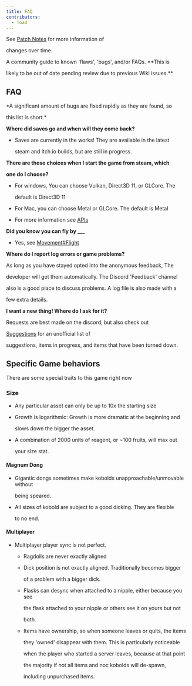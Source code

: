 ```yaml
---
title: FAQ
contributors:
  - Toad
---
```


See [Patch Notes](Patch_Notes "wikilink") for more information of
changes over time.

A community guide to known 'flaws', 'bugs', and/or FAQs. **This is
likely to be out of date pending review due to previous Wiki issues.**

## FAQ

*A significant amount of bugs are fixed rapidly as they are found, so
this list is short.*

<strong>Where did saves go and when will they come back?</strong>

- Saves are currently in the works! They are available in the latest
  steam and itch.io builds, but are still in progress.

<strong>There are these choices when I start the game from steam, which
one do I choose?</strong>

- For windows, You can choose Vulkan, Direct3D 11, or GLCore. The
  default is Direct3D 11
- For Mac, you can choose Metal or GLCore. The default is Metal
- For more information see [APIs](APIs "wikilink")

<strong>Did you know you can fly by ___</strong>

- Yes, see [Movement#Flight](Movement#Flight "wikilink")

<strong>Where do I report log errors or game problems?</strong>

As long as you have stayed opted into the anonymous feedback, The
developer will get them automatically. The Discord 'Feedback' channel
also is a good place to discuss problems. A log file is also made with a
few extra details.

<strong>I want a new thing! Where do I ask for it?</strong>

Requests are best made on the discord, but also check out
[Suggestions](Suggestions "wikilink") for an unofficial list of
suggestions, items in progress, and items that have been turned down.

## Specific Game behaviors

There are some special traits to this game right now

### Size

- Any particular asset can only be up to 10x the starting size
- Growth is logarithmic: Growth is more dramatic at the beginning and
  slows down the bigger the asset.
- A combination of 2000 units of reagent, or ~100 fruits, will max out
  your size stat.

#### Magnum Dong

- Gigantic dongs sometimes make kobolds unapproachable/unmovable without
  being speared.
- All sizes of kobold are subject to a good dicking. They are flexible
  to no end.

#### Multiplayer

- Multiplayer player sync is not perfect.
  - Ragdolls are never exactly aligned
  - Dick position is not exactly aligned. Traditionally becomes bigger
    of a problem with a bigger dick.
  - Flasks can desync when attached to a nipple, either because you see
    the flask attached to your nipple or others see it on yours but not
    both.
  - Items have ownership, so when someone leaves or quits, the items
    they 'owned' disappear with them. This is particularly noticeable
    when the player who started a server leaves, because at that point
    the majority if not all items and noc kobolds will de-spawn,
    including unpurchased items.
